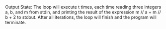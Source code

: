 Output State: The loop will execute t times, each time reading three integers a, b, and m from stdin, and printing the result of the expression m // a + m // b + 2 to stdout. After all iterations, the loop will finish and the program will terminate.